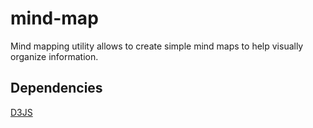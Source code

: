 # mind-map
Mind mapping utility allows to create simple mind maps to help visually organize information.

## Dependencies
[D3JS](https://github.com/d3/d3)
